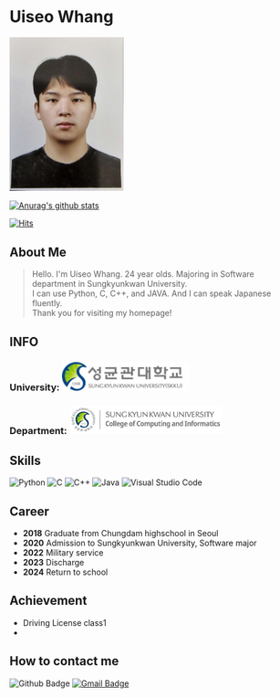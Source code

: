 # Uiseo Whang
<img src = "./img/me.jpg" width = 200>

[![Anurag's github stats](https://github-readme-stats.vercel.app/api?username=isowhang)](https://github.com/anuraghazra/github-readme-stats)

[![Hits](https://hits.seeyoufarm.com/api/count/incr/badge.svg?url=https%3A%2F%2Fgithub.com%2Fisowhang&count_bg=%23CFFFAB&title_bg=%23A2F0FF&icon=&icon_color=%23E7E7E7&title=hits&edge_flat=false)](https://hits.seeyoufarm.com)

## __About Me__ 

>Hello. I'm Uiseo Whang. 24 year olds. Majoring in Software department in Sungkyunkwan University. <br>I can use Python, C, C++, and JAVA. And I can speak Japanese fluently. <br>Thank you for visiting my homepage!

## __INFO__ 
###  __University__: [<img src = "./img/skku.logo.png" height = 50>](https://www.skku.edu/skku/index.do)
###  __Department__: [<img src = "./img/skku_soft_eng_banner.png" height = 50>](https://cse.skku.edu/cse/index.do)

## __Skills__
![Python](https://img.shields.io/badge/python-3670A0?style=flat-square&logo=python&logoColor=ffdd54)
![C](https://img.shields.io/badge/C-blue?style=flat-square&logo=c)
![C++](https://img.shields.io/badge/C%2B%2B-blue?style=flat-square&logo=c%2B%2B)
![Java](https://img.shields.io/badge/Java-%23ED8B00.svg?style=flat-square&logo=java&logoColor=white)
![Visual Studio Code](https://img.shields.io/badge/Visual%20Studio%20Code-0078d7.svg?style=flat-square&logo=visual-studio-code&logoColor=white)

## __Career__
+ __2018__ Graduate from Chungdam highschool in Seoul
+ __2020__ Admission to Sungkyunkwan University, Software major
+ __2022__ Military service
+ __2023__ Discharge
+ __2024__ Return to school

## __Achievement__
+ Driving License class1
+ 

## __How to contact me__
![Github Badge](https://img.shields.io/badge/github-black?style=flat-square&logo=github&link=github.com%2Fisowhang)
[![Gmail Badge](https://img.shields.io/badge/Gmail-d14836?style=flat-square&logo=Gmail&logoColor=white&link=mailto:isowhang@g.skku.edu)](mailto:isowhang@g.skku.edu)
